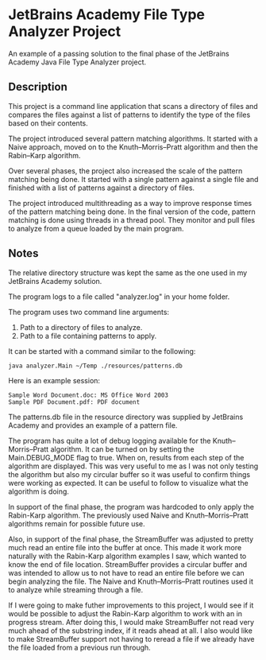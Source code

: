 # JetBrains Academy File Type Analyzer Project

An example of a passing solution to the final phase of the JetBrains Academy Java File Type Analyzer project.

## Description

This project is a command line application that scans a directory of files and compares the files against a list of patterns to identify the type of the files based on their contents.

The project introduced several pattern matching algorithms. It started with a Naive approach, moved on to the Knuth–Morris–Pratt algorithm
and then the Rabin–Karp algorithm.

Over several phases, the project also increased the scale of the pattern matching being done. It started with a single pattern against a single file and finished with a list of patterns against a directory of files.

The project introduced multithreading as a way to improve response times of the pattern matching being done. In the final version of the code, pattern matching is done using threads in a thread pool. They monitor and pull files to analyze from a queue loaded by the main program.

## Notes

The relative directory structure was kept the same as the one used in my JetBrains Academy solution.

The program logs to a file called "analyzer.log" in your home folder.

The program uses two command line arguments:
1. Path to a directory of files to analyze.
2. Path to a file containing patterns to apply.

It can be started with a command similar to the following:

```
java analyzer.Main ~/Temp ./resources/patterns.db
```

Here is an example session:

```
Sample Word Document.doc: MS Office Word 2003
Sample PDF Document.pdf: PDF document
```

The patterns.db file in the resource directory was supplied by JetBrains Academy and provides an example of a pattern file.

The program has quite a lot of debug logging available for the Knuth–Morris–Pratt algorithm. It can be turned on by setting the Main.DEBUG_MODE flag to true. When on, results from each step of the algorithm are displayed. This was very useful to me as I was not only testing the algorithm but also my circular buffer so it was useful to confirm things were working as expected. It can be useful to follow to visualize what the algorithm is doing.

In support of the final phase, the program was hardcoded to only apply the Rabin-Karp algorithm. The previously used Naive and Knuth–Morris–Pratt algorithms remain for possible future use.

Also, in support of the final phase, the  StreamBuffer was adjusted to pretty much read an entire file into the buffer at once. This made it work more naturally with the Rabin-Karp algorithm examples I saw, which wanted to know the end of file location. StreamBuffer provides a circular buffer and was intended to allow us to not have to read an entire file before we can begin analyzing the file. The Naive and Knuth–Morris–Pratt routines used it to analyze while streaming through a file.

If I were going to make futher improvements to this project, I would see if it would be possible to adjust the Rabin-Karp algorithm to work with an in progress stream. After doing this, I would make StreamBuffer not read very much ahead of the substring index, if it reads ahead at all. I also would like to make StreamBuffer support not having to reread a file if we already have the file loaded from a previous run through.

